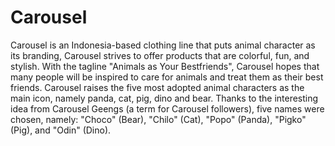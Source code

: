 # Carousel
Carousel is an Indonesia-based clothing line that puts animal character as its branding, Carousel strives to offer products that are colorful, fun, and stylish. With the tagline "Animals as Your Bestfriends", Carousel hopes that many people will be inspired to care for animals and treat them as their best friends. Carousel raises the five most adopted animal characters as the main icon, namely panda, cat, pig, dino and bear. Thanks to the interesting idea from Carousel Geengs (a term for Carousel followers), five names were chosen, namely: "Choco" (Bear), "Chilo" (Cat), "Popo" (Panda), "Pigko" (Pig), and "Odin" (Dino).
